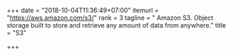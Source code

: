 +++
date = "2018-10-04T11:36:49+07:00"
itemurl = "https://aws.amazon.com/s3/"
rank = 3
tagline = " Amazon S3. Object storage built to store and retrieve any amount of data from anywhere."
title = "S3"

+++
